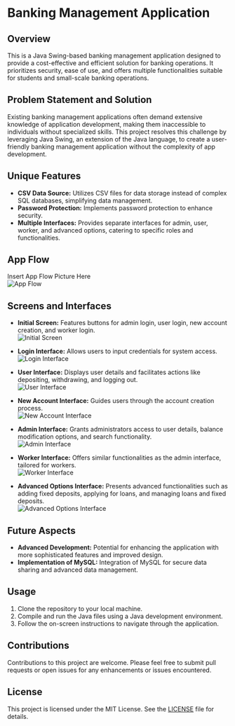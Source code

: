 # Banking Management Application

## Overview
This is a Java Swing-based banking management application designed to provide a cost-effective and efficient solution for banking operations. It prioritizes security, ease of use, and offers multiple functionalities suitable for students and small-scale banking operations.

## Problem Statement and Solution
Existing banking management applications often demand extensive knowledge of application development, making them inaccessible to individuals without specialized skills. This project resolves this challenge by leveraging Java Swing, an extension of the Java language, to create a user-friendly banking management application without the complexity of app development.

## Unique Features
- **CSV Data Source:** Utilizes CSV files for data storage instead of complex SQL databases, simplifying data management.
- **Password Protection:** Implements password protection to enhance security.
- **Multiple Interfaces:** Provides separate interfaces for admin, user, worker, and advanced options, catering to specific roles and functionalities.

## App Flow
Insert App Flow Picture Here  
![App Flow](/JAVA_output_Image/Flow_of_the_App.png)

## Screens and Interfaces
- **Initial Screen:** Features buttons for admin login, user login, new account creation, and worker login.  
  ![Initial Screen](/JAVA_output_Image/initial_Screen.png)

- **Login Interface:** Allows users to input credentials for system access.  
  ![Login Interface](/JAVA_output_Image/Login_interface.png)

- **User Interface:** Displays user details and facilitates actions like depositing, withdrawing, and logging out.  
  ![User Interface](/JAVA_output_Image/User_interface.png)

- **New Account Interface:** Guides users through the account creation process.  
  ![New Account Interface](/JAVA_output_Image/New_Account_interface.png)

- **Admin Interface:** Grants administrators access to user details, balance modification options, and search functionality.  
  ![Admin Interface](/JAVA_output_Image/Admin_interface.png)

- **Worker Interface:** Offers similar functionalities as the admin interface, tailored for workers.  
  ![Worker Interface](/JAVA_output_Image/Worker_interface.png)

- **Advanced Options Interface:** Presents advanced functionalities such as adding fixed deposits, applying for loans, and managing loans and fixed deposits.  
  ![Advanced Options Interface](/JAVA_output_Image/Advanced_Options_interface.png)

## Future Aspects
- **Advanced Development:** Potential for enhancing the application with more sophisticated features and improved design.
- **Implementation of MySQL:** Integration of MySQL for secure data sharing and advanced data management.

## Usage
1. Clone the repository to your local machine.
2. Compile and run the Java files using a Java development environment.
3. Follow the on-screen instructions to navigate through the application.

## Contributions
Contributions to this project are welcome. Please feel free to submit pull requests or open issues for any enhancements or issues encountered.

## License
This project is licensed under the MIT License. See the [LICENSE](LICENSE) file for details.
